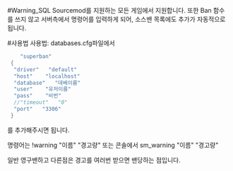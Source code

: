 #Warning_SQL
Sourcemod를 지원하는 모든 게임에서 지원합니다.
또한 Ban 함수를 쓰지 않고 서버측에서 명령어를 입력하게 되어, 소스밴 목록에도 추가가 자동적으로 됩니다.

#사용법
사용법: databases.cfg파일에서 
```C
    "superban"
 {
  "driver"   "default"
  "host"    "localhost"
  "database"   "데베이름"
  "user"    "유저이름"
  "pass"    "비번"
  //"timeout"   "0"
  "port"   "3306"
 }
```
 를 추가해주시면 됩니다.
 
 명령어는 !warning "이름" "경고량"
또는 콘솔에서 sm_warning "이름" "경고량"

일반 영구밴하고 다른점은 경고를 여러번 받으면 밴당하는 점입니다.
